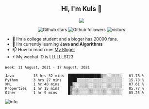 <h2 align="center"> Hi, I'm Kuls 👋 </h2>
<p align="center">
    <p align="center">
        <img src=" https://avatars.githubusercontent.com/u/42165104?s=460&u=5c7fbf0bce7d4b38a15a44676e6f64b529e47598&v=4"/>
    </p>
    <p align="center">
      <img src="https://img.shields.io/github/stars/hellokuls?style=social" alt="Github stars" />
      <img src="https://img.shields.io/github/followers/hellokuls?style=social" alt="Github followers" />
      <img src="https://visitor-badge.glitch.me/badge?page_id=hellokuls.readme" alt="vistors" />
    </p>
</p>

- 🔭 I’m a college student and a bloger has 20000 fans.
- 🌱 I’m currently learning **Java and Algorithms**
- 📫 How to reach me: [My Bloger](http://www.kuls6.top) 
- ⚡ My wechat ID is LLLLLLS123

<!--START_SECTION:waka-->
```text
Week: 11 August, 2021 - 17 August, 2021

Java         13 hrs 32 mins  ███████████████▒░░░░░░░░░   61.78 % 
Python       3 hrs 27 mins   ████░░░░░░░░░░░░░░░░░░░░░   15.78 % 
XML          1 hr 40 mins    ██░░░░░░░░░░░░░░░░░░░░░░░   07.61 % 
Properties   1 hr 15 mins    █▒░░░░░░░░░░░░░░░░░░░░░░░   05.77 % 
Other        1 hr 9 mins     █▒░░░░░░░░░░░░░░░░░░░░░░░   05.25 % 
```
<!--END_SECTION:waka-->

![info](https://github-readme-stats.vercel.app/api?username=hellokuls&show_icons=true&count_private=true&hide=prs&theme=default_repocard)


